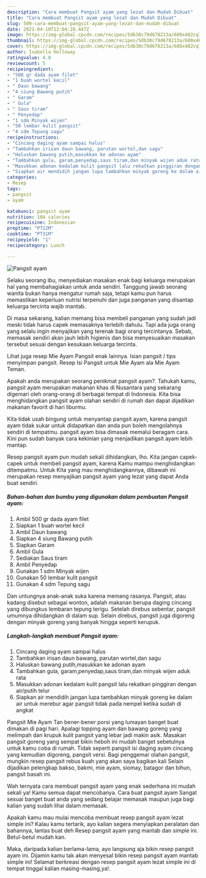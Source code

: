```yaml
---
description: "Cara membuat Pangsit ayam yang lezat dan Mudah Dibuat"
title: "Cara membuat Pangsit ayam yang lezat dan Mudah Dibuat"
slug: 509-cara-membuat-pangsit-ayam-yang-lezat-dan-mudah-dibuat
date: 2021-04-10T12:04:28.447Z
image: https://img-global.cpcdn.com/recipes/5db30c79d678213a/680x482cq70/pangsit-ayam-foto-resep-utama.jpg
thumbnail: https://img-global.cpcdn.com/recipes/5db30c79d678213a/680x482cq70/pangsit-ayam-foto-resep-utama.jpg
cover: https://img-global.cpcdn.com/recipes/5db30c79d678213a/680x482cq70/pangsit-ayam-foto-resep-utama.jpg
author: Isabella Holloway
ratingvalue: 4.8
reviewcount: 5
recipeingredient:
- "500 gr dada ayam filet"
- "1 buah wortel kecil"
- " Daun bawang"
- "4 siung Bawang putih"
- " Garam"
- " Gula"
- " Saus tiram"
- " Penyedap"
- "1 sdm Minyak wijen"
- "50 lembar kulit pangsit"
- "4 sdm Tepung sagu"
recipeinstructions:
- "Cincang daging ayam sampai halus"
- "Tambahkan irisan daun bawang, parutan wortel,dan sagu"
- "Haluskan bawang putih,masukkan ke adonan ayam"
- "Tambahkan gula, garam,penyedap,saus tiram,dan minyak wijen aduk rata"
- "Masukkan adonan kedalam kulit pangsit lalu rekatkan pinggiran dengan air/putih telur"
- "Siapkan air mendidih jangan lupa tambahkan minyak goreng ke dalam air untuk merebur agar pangsit tidak pada nempel ketika sudah di angkat"
categories:
- Resep
tags:
- pangsit
- ayam

katakunci: pangsit ayam 
nutrition: 104 calories
recipecuisine: Indonesian
preptime: "PT12M"
cooktime: "PT31M"
recipeyield: "1"
recipecategory: Lunch

---
```



![Pangsit ayam](https://img-global.cpcdn.com/recipes/5db30c79d678213a/680x482cq70/pangsit-ayam-foto-resep-utama.jpg)

Selaku seorang ibu, menyediakan masakan enak bagi keluarga merupakan hal yang membahagiakan untuk anda sendiri. Tanggung jawab seorang  wanita bukan hanya mengatur rumah saja, tetapi kamu pun harus memastikan keperluan nutrisi terpenuhi dan juga panganan yang disantap keluarga tercinta wajib mantab.

Di masa  sekarang, kalian memang bisa membeli panganan yang sudah jadi meski tidak harus capek memasaknya terlebih dahulu. Tapi ada juga orang yang selalu ingin menyajikan yang terenak bagi orang tercintanya. Sebab, memasak sendiri akan jauh lebih higienis dan bisa menyesuaikan masakan tersebut sesuai dengan kesukaan keluarga tercinta. 

Lihat juga resep Mie Ayam Pangsit enak lainnya. Isian pangsit / tips menyimpan pangsit. Resep Isi Pangsit untuk Mie Ayam ala Mie Ayam Teman.

Apakah anda merupakan seorang penikmat pangsit ayam?. Tahukah kamu, pangsit ayam merupakan makanan khas di Nusantara yang sekarang digemari oleh orang-orang di berbagai tempat di Indonesia. Kita bisa menghidangkan pangsit ayam olahan sendiri di rumah dan dapat dijadikan makanan favorit di hari liburmu.

Kita tidak usah bingung untuk menyantap pangsit ayam, karena pangsit ayam tidak sukar untuk didapatkan dan anda pun boleh mengolahnya sendiri di tempatmu. pangsit ayam bisa dimasak memalui beragam cara. Kini pun sudah banyak cara kekinian yang menjadikan pangsit ayam lebih mantap.

Resep pangsit ayam pun mudah sekali dihidangkan, lho. Kita jangan capek-capek untuk membeli pangsit ayam, karena Kamu mampu menghidangkan ditempatmu. Untuk Kita yang mau menghidangkannya, dibawah ini merupakan resep menyajikan pangsit ayam yang lezat yang dapat Anda buat sendiri.

<!--inarticleads1-->

##### Bahan-bahan dan bumbu yang digunakan dalam pembuatan Pangsit ayam:

1. Ambil 500 gr dada ayam filet
1. Siapkan 1 buah wortel kecil
1. Ambil  Daun bawang
1. Siapkan 4 siung Bawang putih
1. Siapkan  Garam
1. Ambil  Gula
1. Sediakan  Saus tiram
1. Ambil  Penyedap
1. Gunakan 1 sdm Minyak wijen
1. Gunakan 50 lembar kulit pangsit
1. Gunakan 4 sdm Tepung sagu


Dan untungnya anak-anak suka karena memang rasanya. Pangsit, atau kadang disebut sebagai wonton, adalah makanan berupa daging cincang yang dibungkus lembaran tepung terigu. Setelah direbus sebentar, pangsit umumnya dihidangkan di dalam sup. Selain direbus, pangsit juga digoreng dengan minyak goreng yang banyak hingga seperti kerupuk. 

<!--inarticleads2-->

##### Langkah-langkah membuat Pangsit ayam:

1. Cincang daging ayam sampai halus
1. Tambahkan irisan daun bawang, parutan wortel,dan sagu
1. Haluskan bawang putih,masukkan ke adonan ayam
1. Tambahkan gula, garam,penyedap,saus tiram,dan minyak wijen aduk rata
1. Masukkan adonan kedalam kulit pangsit lalu rekatkan pinggiran dengan air/putih telur
1. Siapkan air mendidih jangan lupa tambahkan minyak goreng ke dalam air untuk merebur agar pangsit tidak pada nempel ketika sudah di angkat


Pangsit Mie Ayam Tan bener-bener porsi yang lumayan banget buat dimakan di pagi hari. Apalagi topping ayam dan bawang goreng yang melimpah dan krupuk kulit pangsit yang lebar jadi makin asik. Masakan pangsit goreng yang sempat bikin heboh ini mudah banget sebetulnya untuk kamu coba di rumah. Tidak seperti pangsit isi daging ayam cincang yang kemudian digoreng, pangsit versi. Bagi penggemar olahan pangsit, mungkin resep pangsit rebus kuah yang akan saya bagikan kali Selain dijadikan pelengkap bakso, bakmi, mie ayam, siomay, batagor dan bihun, pangsit basah ini. 

Wah ternyata cara membuat pangsit ayam yang enak sederhana ini mudah sekali ya! Kamu semua dapat mencobanya. Cara buat pangsit ayam Sangat sesuai banget buat anda yang sedang belajar memasak maupun juga bagi kalian yang sudah lihai dalam memasak.

Apakah kamu mau mulai mencoba membuat resep pangsit ayam lezat simple ini? Kalau kamu tertarik, ayo kalian segera menyiapkan peralatan dan bahannya, lantas buat deh Resep pangsit ayam yang mantab dan simple ini. Betul-betul mudah kan. 

Maka, daripada kalian berlama-lama, ayo langsung aja bikin resep pangsit ayam ini. Dijamin kamu tak akan menyesal bikin resep pangsit ayam mantab simple ini! Selamat berkreasi dengan resep pangsit ayam lezat simple ini di tempat tinggal kalian masing-masing,ya!.

